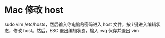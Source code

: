 # Mac 修改 host

sudo vim /etc/hosts，然后输入你电脑的密码进入 host 文件，按 i 键进入编辑状态，修改 host。然后，ESC 退出编辑状态，输入 :wq 保存并退出 vim
 
 